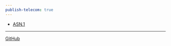 ```yaml
---
publish-telecom: true
---
```


- [ASN.1](./ASN.1/README.md)

***

[GitHub](https://github.com/somidad/telecom)
